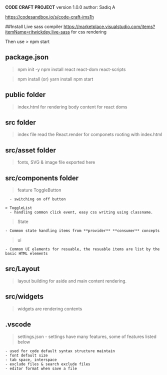 **CODE CRAFT PROJECT**
version 1.0.0
author: Sadiq A

https://codesandbox.io/s/code-craft-ims1h

##Install Live sass compiler
https://marketplace.visualstudio.com/items?itemName=ritwickdey.live-sass
for css rendering

Then use > npm start

## package.json

> npm init -y
> npm install react react-dom react-scripts

> npm install (or) yarn install
> npm start

## public folder

> index.html for rendering body content for react doms

## src folder

> index file read the React.render for componets rooting with index.html

## src/asset folder

> fonts, SVG & image file exported here

## src/components folder

> feature
> ToggleButton

      - switching on off button

    > ToggleList
      - handling common click event, easy css writing using classname.

> State

    - Common state handling items from **provider** **consumer** concepts

> ui

    - Common UI elements for resuable, the resuable items are list by the basic HTML elements

## src/Layout

> layout building for aside and main content rendering.

## src/widgets

> widgets are rendering contents

## .vscode

> settings.json - settings have many features, some of features listed below

    - used for code default syntax structure maintain
    - font default size
    - tab space, interspace
    - exclude files & search exclude files
    - editor format when save a file
